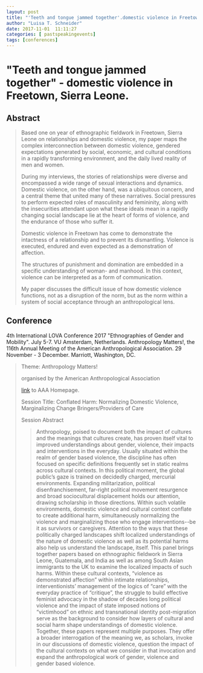 ```yaml
---
layout: post
title: "'Teeth and tongue jammed together'.domestic violence in Freetown, Sierra Leone.Paper at AAA. Anthropology Matters,Washington. November 29 - December 3 2017"
author: "Luisa T. Schneider"
date: 2017-11-01  11:11:27
categories: [ pastspeakingevents]
tags: [conferences]
---
```

# \"Teeth and tongue jammed together\" - domestic violence in Freetown, Sierra Leone.

## Abstract
> Based one on year of ethnographic fieldwork in Freetown, Sierra Leone on relationships and domestic violence, my paper maps the complex interconnection between domestic violence, gendered expectations generated by social, economic, and cultural conditions in a rapidly transforming environment, and the daily lived reality of men and women. 
>
>During my interviews, the stories of relationships were diverse and encompassed a wide range of sexual interactions and dynamics. Domestic violence, on the other hand, was a ubiquitous concern, and a central theme that united many of these narratives. Social pressures to perform expected roles of masculinity and femininity, along with the insecurities attendant upon what these ideals mean in a rapidly changing social landscape lie at the heart of forms of violence, and the endurance of those who suffer it. 
>
>Domestic violence in Freetown has come to demonstrate the intactness of a relationship and to prevent its dismantling. Violence is executed, endured and even expected as a demonstration of affection. 
>
>The structures of punishment and domination are embedded in a specific understanding of woman- and manhood. In this context, violence can be interpreted as a form of communication. 
>
>My paper discusses the difficult issue of how domestic violence functions, not as a disruption of the norm, but as the norm within a system of social acceptance through an anthropological lens.


## Conference
4th International LOVA Conference 2017 \"Ethnographies of Gender and Mobility\". July 5-7. VU Amsterdam, Netherlands.
Anthropology Matters!, the 116th Annual Meeting of the American Anthropological Association. 29 November - 3 December. Marriott, Washington, DC.

> Theme: Anthropology Matters!
>
>organised by the American Anthropological Association
>
> [link](http://www.americananthro.org/AttendEvents/Content.aspx?ItemNumber=21716&navItemNumber=566) to AAA Homepage.
>
> Session Title: Conflated Harm: Normalizing Domestic Violence, Marginalizing Change Bringers/Providers of Care
>
>Session Abstract
>>Anthropology, poised to document both the impact of cultures and the meanings that cultures create, has proven itself vital to improved understandings about gender, violence, their impacts and interventions in the everyday. Usually situated within the realm of gender based violence, the discipline has often focused on specific definitions frequently set in static realms across cultural contexts. In this political moment, the global public’s gaze is trained on decidedly charged, mercurial environments. Expanding militarization, political disenfranchisement, far-right political movement resurgence and broad sociocultural displacement holds our attention, drawing scholarship in those directions. Within such volatile environments, domestic violence and cultural context conflate to create additional harm, simultaneously normalizing the violence and marginalizing those who engage interventions--be it as survivors or caregivers. Attention to the ways that these politically charged landscapes shift localized understandings of the nature of domestic violence as well as its potential harms also help us understand the landscape, itself. This panel brings together papers based on ethnographic fieldwork in Sierra Leone, Guatemala, and India as well as among South Asian immigrants to the UK to examine the localized impacts of such harms. Within these cultural contexts, “violence as demonstrated affection” within intimate relationships, interventionists’ management of the logics of “care” with the everyday practice of “critique”, the struggle to build effective feminist advocacy in the shadow of decades long political violence and the impact of state imposed notions of “victimhood” on ethnic and transnational identity post-migration serve as the background to consider how layers of cultural and social harm shape understandings of domestic violence. Together, these papers represent multiple purposes. They offer a broader interrogation of the meaning we, as scholars, invoke in our discussions of domestic violence, question the impact of the cultural contexts on what we consider in that invocation and expand the anthropological work of gender, violence and gender based violence.